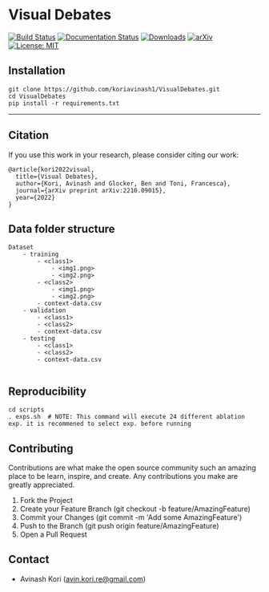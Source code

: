 # Visual Debates
[![Build Status](https://travis-ci.org/koriavinash1/BioExp.svg?branch=master)](https://travis-ci.org/koriavinash1/BioExp)
[![Documentation Status](https://readthedocs.org/projects/bioexp/badge/?version=latest)](https://bioexp.readthedocs.io/en/latest/?badge=latest)
[![Downloads](https://pepy.tech/badge/visualdebates)](https://pepy.tech/project/visualdebates)
[![arXiv](https://img.shields.io/badge/arXiv-2008.06457-<COLOR>.svg)](https://arxiv.org/abs/2210.09015)
[![License: MIT](https://img.shields.io/badge/License-MIT-yellow.svg)](https://opensource.org/licenses/MIT)


## Installation

```
git clone https://github.com/koriavinash1/VisualDebates.git
cd VisualDebates
pip install -r requirements.txt
```

<hr>

## Citation

If you use this work in your research, please consider citing our work:

```
@article{kori2022visual,
  title={Visual Debates},
  author={Kori, Avinash and Glocker, Ben and Toni, Francesca},
  journal={arXiv preprint arXiv:2210.09015},
  year={2022}
}
``` 


## Data folder structure

```
Dataset
	- training
		- <class1>
			- <img1.png>
			- <img2.png>
		- <class2>
			- <img1.png>
			- <img2.png>
		- context-data.csv
	- validation 
		- <class1>
		- <class2>
		- context-data.csv
	- testing 
		- <class1>
		- <class2>
		- context-data.csv
		
``` 



## Reproducibility

```
cd scripts
. exps.sh  # NOTE: This command will execute 24 different ablation exp. it is recommened to select exp. before running
```

  
## Contributing
Contributions are what make the open source community such an amazing place to be learn, inspire, and create. 
Any contributions you make are greatly appreciated.

1. Fork the Project
2. Create your Feature Branch (git checkout -b feature/AmazingFeature)
3. Commit your Changes (git commit -m 'Add some AmazingFeature')
4. Push to the Branch (git push origin feature/AmazingFeature)
5. Open a Pull Request
  
## Contact 
* Avinash Kori (avin.kori.re@gmail.com)


